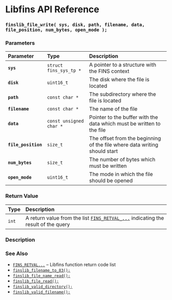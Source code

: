 # Libfins API Reference

### `finslib_file_write( sys, disk, path, filename, data, file_position, num_bytes, open_mode );`

### Parameters

| Parameter | Type | Description |
| :--- | :--- | :--- |
|**`sys`**|`struct fins_sys_tp *`|A pointer to a structure with the FINS context|
|**`disk`**|`uint16_t`|The disk where the file is located|
|**`path`**|`const char *`|The subdirectory where the file is located|
|**`filename`**|`const char *`|The name of the file|
|**`data`**|`const unsigned char *`|Pointer to the buffer with the data which must be written to the file|
|**`file_position`**|`size_t`|The offset from the beginning of the file where data writing should start|
|**`num_bytes`**|`size_t`|The number of bytes which must be written|
|**`open_mode`**|`uint16_t`|The mode in which the file should be opened|

### Return Value

| Type | Description |
| :--- | :--- |
|`int`|A return value from the list [`FINS_RETVAL_...`](FINS_RETVAL.md) indicating the result of the query|

### Description

### See Also

* [`FINS_RETVAL...`](FINS_RETVAL.md) &ndash; Libfins function return code list
* [`finslib_filename_to_83();`](finslib_filename_to_83.md)
* [`finslib_file_name_read();`](finslib_file_name_read.md)
* [`finslib_file_read();`](finslib_file_read.md)
* [`finslib_valid_directory();`](finslib_valid_directory.md)
* [`finslib_valid_filename();`](finslib_valid_filename.md)
